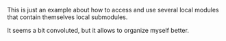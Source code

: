 This is just an example about how to access and use several local modules that contain themselves local submodules.

It seems a bit convoluted, but it allows to organize myself better.
